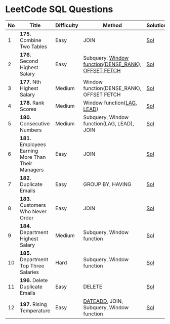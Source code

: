 # LeetCode SQL Questions

| No | Title                      | Difficulty | Method                                  | Solution |
|----|----------------------------|------------|-----------------------------------------|----------|
| 1  | __175.__ Combine Two Tables    | Easy       | JOIN                                    |[Sol](175-Combine-Two-Tables.sql)      |
| 2  | __176.__ Second Highest Salary | Easy       | Subquery, [Window function](https://www.sqlservertutorial.net/sql-server-window-functions/)([DENSE_RANK](https://www.sqlservertutorial.net/sql-server-window-functions/sql-server-dense_rank-function/)), [OFFSET FETCH](https://www.sqlservertutorial.net/sql-server-basics/sql-server-offset-fetch/) |[Sol](176-Second-Highest-Salary.sql)           |
| 3  | __177.__ Nth Highest Salary    | Medium     | Window function(DENSE_RANK), OFFSET FETCH          |[Sol](177-Nth-Highest-Salary.sql)          |
| 4  | __178.__ Rank Scores           | Medium     | Window function([LAG](https://www.sqlservertutorial.net/sql-server-window-functions/sql-server-lag-function/), [LEAD](https://www.sqlservertutorial.net/sql-server-window-functions/sql-server-lead-function/))                         |[Sol](178-Rank-Scores.sql)          |
| 5  | __180.__ Consecutive Numbers   | Medium     | Subquery, Window function(LAG, LEAD), JOIN         |[Sol](180-Consecutive-Numbers.sql)          |
| 6  | __181.__ Employees Earning More Than Their Managers | Easy | JOIN |[Sol](181-Employees-Earning-More-Than-Their-Managers.sql)|
| 7  | __182.__ Duplicate Emails      | Easy    | GROUP BY, HAVING         |[Sol](182-Duplicate-Emails.sql)          |
| 8  | __183.__ Customers Who Never Order | Easy    | JOIN                |[Sol](183-Customers-Who-Never-Order.sql) |
| 9  | __184.__ Department Highest Salary | Medium  | Subquery, Window function              |[Sol](184-Department-Highest-Salary.sql) |
| 10  | __185.__ Department Top Three Salaries| Hard    | Subquery, Window function           |[Sol](185-Department-Top-Three-Salaries.sql) |
| 11  | __196.__ Delete Duplicate Emails| Easy    | DELETE           |[Sol](196-Delete-Duplicate-Emails.sql) |
| 12  | __197.__ Rising Temperature| Easy    | [DATEADD](https://www.w3schools.com/sql/func_sqlserver_dateadd.asp), JOIN, Subquery, Window function          |[Sol](196-Delete-Duplicate-Emails.sql) |


